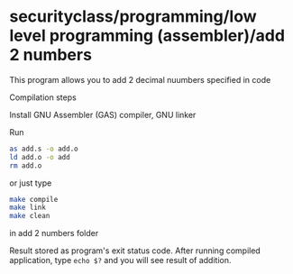 # securityclass/programming/low level programming (assembler)/add 2 numbers
This program allows you to add 2 decimal nuumbers specified in code

Compilation steps

Install GNU Assembler (GAS) compiler, GNU linker

Run
```bash
as add.s -o add.o
ld add.o -o add
rm add.o
```

or just type
```bash
make compile
make link
make clean
```
in add 2 numbers folder

Result stored as program's exit status code.
After running compiled application, type ```echo $?``` and you will see result of addition.